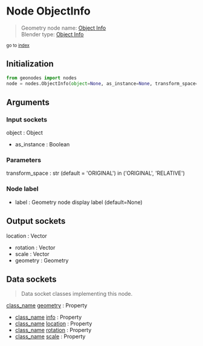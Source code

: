 
# Node ObjectInfo

> Geometry node name: [Object Info](https://docs.blender.org/manual/en/latest/modeling/geometry_nodes/material/object_info.html)<br>
  Blender type: [Object Info](https://docs.blender.org/api/current/bpy.types.GeometryNodeObjectInfo.html)
  
<sub>go to [index](/docs/index.md)</sub>

## Initialization

```python
from geonodes import nodes
node = nodes.ObjectInfo(object=None, as_instance=None, transform_space='ORIGINAL', label=None)
```



## Arguments


### Input sockets

object : Object
- as_instance : Boolean

### Parameters

transform_space : str (default = 'ORIGINAL') in ('ORIGINAL', 'RELATIVE')

### Node label

- label : Geometry node display label (default=None)

## Output sockets

location : Vector
- rotation : Vector
- scale : Vector
- geometry : Geometry

## Data sockets

> Data socket classes implementing this node.
  
[class_name](/docs/sockets/Object.md) [geometry](/docs/sockets/Object.md#geometry) : Property
- [class_name](/docs/sockets/Object.md) [info](/docs/sockets/Object.md#info) : Property
- [class_name](/docs/sockets/Object.md) [location](/docs/sockets/Object.md#location) : Property
- [class_name](/docs/sockets/Object.md) [rotation](/docs/sockets/Object.md#rotation) : Property
- [class_name](/docs/sockets/Object.md) [scale](/docs/sockets/Object.md#scale) : Property
  

